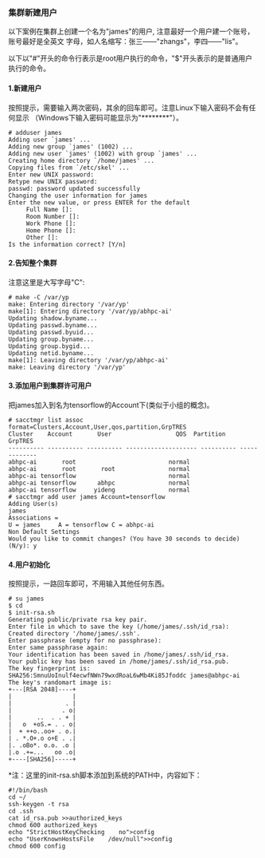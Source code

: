 ### 集群新建用户
以下案例在集群上创建一个名为"james"的用户, 注意最好一个用户建一个账号，账号最好是全英文
字母，如人名缩写：张三——"zhangs"，李四——"lis"。

以下以"#"开头的命令行表示是root用户执行的命令，"$"开头表示的是普通用户执行的命令。

#### 1.新建用户

按照提示，需要输入两次密码，其余的回车即可。注意Linux下输入密码不会有任何显示
（Windows下输入密码可能显示为"********"）。

    # adduser james
    Adding user `james' ...
    Adding new group `james' (1002) ...
    Adding new user `james' (1002) with group `james' ...
    Creating home directory `/home/james' ...
    Copying files from `/etc/skel' ...
    Enter new UNIX password:
    Retype new UNIX password:
    passwd: password updated successfully
    Changing the user information for james
    Enter the new value, or press ENTER for the default
	     Full Name []:
	     Room Number []:
	     Work Phone []:
	     Home Phone []:
	     Other []:
    Is the information correct? [Y/n]

#### 2.告知整个集群

注意这里是大写字母"C":

    # make -C /var/yp
    make: Entering directory '/var/yp'
    make[1]: Entering directory '/var/yp/abhpc-ai'
    Updating shadow.byname...
    Updating passwd.byname...
    Updating passwd.byuid...
    Updating group.byname...
    Updating group.bygid...
    Updating netid.byname...
    make[1]: Leaving directory '/var/yp/abhpc-ai'
    make: Leaving directory '/var/yp'

#### 3.添加用户到集群许可用户

把james加入到名为tensorflow的Account下(类似于小组的概念)。

    # sacctmgr list assoc format=Clusters,Account,User,qos,partition,GrpTRES
    Cluster    Account       User                  QOS  Partition       GrpTRES
    ---------- ---------- ---------- -------------------- ---------- -------------
    abhpc-ai       root                          normal                          
    abhpc-ai       root       root               normal                          
    abhpc-ai tensorflow                          normal                          
    abhpc-ai tensorflow      abhpc               normal                          
    abhpc-ai tensorflow     yideng               normal
    # sacctmgr add user james Account=tensorflow
    Adding User(s)
    james
    Associations =
    U = james     A = tensorflow C = abhpc-ai  
    Non Default Settings
    Would you like to commit changes? (You have 30 seconds to decide)
    (N/y): y

#### 4.用户初始化

按照提示，一路回车即可，不用输入其他任何东西。

    # su james
    $ cd
    $ init-rsa.sh
    Generating public/private rsa key pair.
    Enter file in which to save the key (/home/james/.ssh/id_rsa):
    Created directory '/home/james/.ssh'.
    Enter passphrase (empty for no passphrase):
    Enter same passphrase again:
    Your identification has been saved in /home/james/.ssh/id_rsa.
    Your public key has been saved in /home/james/.ssh/id_rsa.pub.
    The key fingerprint is:
    SHA256:SmnuUoInulf4ecwfNWn79wxdRoaL6wMb4Ki85Jfoddc james@abhpc-ai
    The key's randomart image is:
    +---[RSA 2048]----+
    |                 |
    |               . |
    |              . o|
    |       ..  . . + |
    |   o  +oS.= . . o|
    |  + ++o..oo+ . o.|
    | . *.O+.o o+E . .|
    |. .oBo*. o.o. .o |
    |.o .+=...   oo .o|
    +----[SHA256]-----+

\*注：这里的init-rsa.sh脚本添加到系统的PATH中，内容如下：

    #!/bin/bash
    cd ~/
    ssh-keygen -t rsa
    cd .ssh
    cat id_rsa.pub >>authorized_keys
    chmod 600 authorized_keys
    echo "StrictHostKeyChecking    no">config
    echo "UserKnownHostsFile    /dev/null">>config
    chmod 600 config

